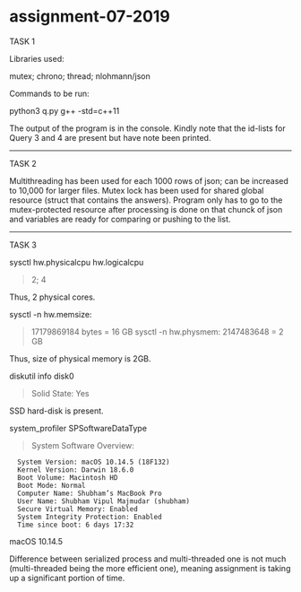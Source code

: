 # assignment-07-2019

TASK 1

Libraries used:

mutex; chrono; thread; nlohmann/json

Commands to be run:

python3 q.py
g++ -std=c++11

The output of the program is in the console. Kindly note that the id-lists for Query 3 and 4 are present but have note been printed.

--------------

TASK 2

Multithreading has been used for each 1000 rows of json; can be increased to 10,000 for larger files.
Mutex lock has been used for shared global resource (struct that contains the answers). Program only has to go to the mutex-protected resource after processing is done on that chunck of json and variables are ready for comparing or pushing to the list.

--------------

TASK 3

sysctl hw.physicalcpu hw.logicalcpu
> 2; 4

Thus, 2 physical cores.

sysctl -n hw.memsize: 
> 17179869184 bytes = 16 GB
sysctl -n hw.physmem: 
> 2147483648 = 2 GB

Thus, size of physical memory is 2GB.

diskutil info disk0
>  Solid State:               Yes

SSD hard-disk is present.

system_profiler SPSoftwareDataType
> System Software Overview:

      System Version: macOS 10.14.5 (18F132)
      Kernel Version: Darwin 18.6.0
      Boot Volume: Macintosh HD
      Boot Mode: Normal
      Computer Name: Shubham’s MacBook Pro
      User Name: Shubham Vipul Majmudar (shubham)
      Secure Virtual Memory: Enabled
      System Integrity Protection: Enabled
      Time since boot: 6 days 17:32

macOS 10.14.5


Difference between serialized process and multi-threaded one is not much (multi-threaded being the more efficient one), meaning assignment is taking up a significant portion of time.



